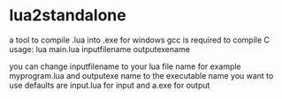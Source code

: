 # lua2standalone
a tool to compile .lua into .exe for windows
gcc is required to compile C
usage:
lua main.lua inputfilename outputexename

you can change inputfilename to your lua file name for example myprogram.lua and outputexe name to the executable name you want to use
defaults are input.lua for input and a.exe for output